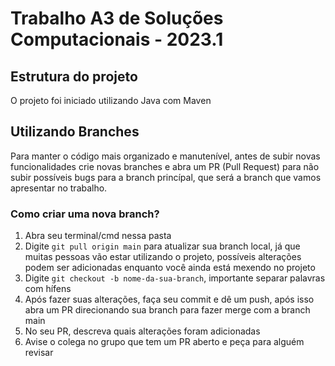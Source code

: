 # Trabalho A3 de Soluções Computacionais - 2023.1

## Estrutura do projeto

O projeto foi iniciado utilizando Java com Maven

## Utilizando Branches

Para manter o código mais organizado e manutenível, antes de subir novas funcionalidades crie novas branches e abra um PR (Pull Request) para não subir possíveis bugs para a branch princípal, que será a branch que vamos apresentar no trabalho.

### Como criar uma nova branch?

1. Abra seu terminal/cmd nessa pasta
2. Digite `git pull origin main` para atualizar sua branch local, já que muitas pessoas vão estar utilizando o projeto, possíveis alterações podem ser adicionadas enquanto você ainda está mexendo no projeto
3. Digite `git checkout -b nome-da-sua-branch`, importante separar palavras com hífens
4. Após fazer suas alterações, faça seu commit e dê um push, após isso abra um PR direcionando sua branch para fazer merge com a branch main
5. No seu PR, descreva quais alterações foram adicionadas
6. Avise o colega no grupo que tem um PR aberto e peça para alguém revisar
